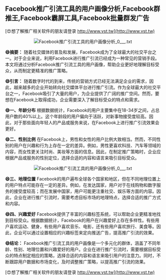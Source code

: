 ## **Facebook推广引流工具的用户画像分析,Facebook群推王,Facebook霸屏工具,Facebook批量群发广告**

[😍想了解推广相关软件的朋友请登录 http://www.vst.tw](http://www.vst.tw)

 <center><img src="https://vst.tw/MP4/tuiguang/png/0.png" alt="Facebook推广引流工具的用户画像分析_0___.txt"></center>

**😄摘要：**
随着社交媒体的普及和发展，Facebook成为了全球最大的社交平台之一。对于企业来说，利用Facebook进行推广引流已经成为一种常见的营销手段。本文将通过分析Facebook推广引流工具的用户画像，帮助企业更好地理解目标受众，从而制定更精准的推广策略。

**😄引言：**
随着数字时代的到来，传统的营销方式已经无法满足企业的需求，因此，越来越多的企业开始转向社交媒体平台进行推广引流。作为全球最大的社交平台之一，Facebook吸引了大量的用户，为企业提供了广阔的推广空间。然而，要想在Facebook上取得成功，企业需要深入了解目标受众的特点和需求。

**😄一、年龄分布**
根据数据统计，Facebook的用户主要集中在18-34岁之间，占总用户数的40%以上。这个年龄段的用户偏向于活跃，对新事物接受度较高。因此，对于那些面向年轻人的产品或服务来说，在Facebook上进行推广引流效果会更好。

**😄二、性别比例**
在Facebook上，男性和女性的用户比例大致相当。然而，不同性别的用户在兴趣和行为上存在一定的差异。例如，男性更喜欢科技、汽车等领域的内容，而女性更关注时尚、美妆等方面的信息。因此，在制定推广策略时，企业应根据产品或服务的性别定位，选择合适的内容和语言来吸引目标受众。

 <center><img src="https://vst.tw/MP4/tuiguang/png/1.png" alt="Facebook推广引流工具的用户画像分析_0___.txt"></center>

**😄三、地理位置**
Facebook的用户遍布全球各个国家和地区，但在不同地理位置上的用户特点可能存在一定的差异。例如，在发达国家，用户对于在线购物和数字服务的接受度较高；而在发展中国家，用户可能更注重社交、娱乐等方面的内容。因此，企业在进行推广引流时，需要考虑目标市场的地理特点，选择合适的推广方式和内容。

**😄四、兴趣爱好**
Facebook提供了丰富的兴趣标签系统，可以帮助企业更精准地找到目标受众。根据数据统计，Facebook的用户在兴趣爱好上存在多样性。有些用户喜欢运动、健身，有些用户喜欢音乐、电影，还有些用户喜欢旅行、美食等。因此，企业可以通过设置相应的兴趣标签来定向推送广告，提高推广引流的效果。

**😄结论：**
Facebook推广引流工具的用户画像是一个多元化的群体，涵盖了不同年龄、性别、地理位置和兴趣爱好的用户。企业在进行推广引流时，需要根据目标受众的特点制定相应的策略，选择合适的内容和语言来吸引用户的注意力。同时，不断跟踪用户数据和市场变化，及时调整推广策略，以提高推广引流的效果。

[😍想了解推广相关软件的朋友请登录 http://www.vst.tw](http://www.vst.tw)




